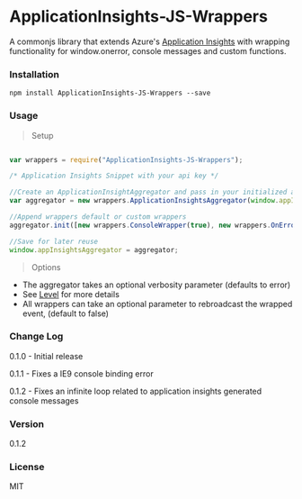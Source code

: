# ApplicationInsights-JS-Wrappers

A commonjs library that extends Azure's [Application Insights] with wrapping functionality for window.onerror, console messages and custom functions.

### Installation

`npm install ApplicationInsights-JS-Wrappers --save`

### Usage


> Setup

```javascript

var wrappers = require("ApplicationInsights-JS-Wrappers");

/* Application Insights Snippet with your api key */

//Create an ApplicationInsightAggregator and pass in your initialized appInsights container
var aggregator = new wrappers.ApplicationInsightsAggregator(window.appInsights, 5);

//Append wrappers default or custom wrappers
aggregator.init([new wrappers.ConsoleWrapper(true), new wrappers.OnErrorWrapper()]);

//Save for later reuse
window.appInsightsAggregator = aggregator;

```

> Options 

* The aggregator takes an optional verbosity parameter (defaults to error)
 * See [Level] for more details
* All wrappers can take an optional parameter to rebroadcast the wrapped event, (default to false)

### Change Log
0.1.0 - Initial release

0.1.1 - Fixes a IE9 console binding error

0.1.2 - Fixes an infinite loop related to application insights generated console messages

### Version
0.1.2

### License
MIT

[Application Insights]:https://github.com/Microsoft/ApplicationInsights-JS
[Level]:https://github.com/Jarlotee/ApplicationInsights-JS-Wrappers/blob/master/src/ts/wrappers/Level.ts

